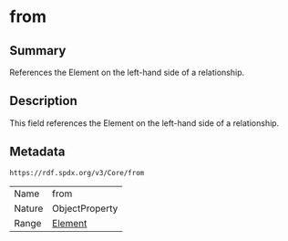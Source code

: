 <!-- Automatically generated by spec-parser v2.0.0 on 2024-01-12T14:00:21.817658+00:00 -->
<!-- SPDX-License-Identifier: Community-Spec-1.0 -->

# from

## Summary

References the Element on the left-hand side of a relationship.


## Description

This field references the Element on the left-hand side of a relationship.


## Metadata

`https://rdf.spdx.org/v3/Core/from`


| | |
|---|---|
| Name | from |
| Nature | ObjectProperty |
| Range | [Element](../Classes/Element.md) |





